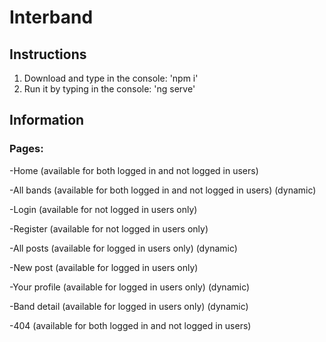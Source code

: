 # Interband

## Instructions

1. Download and type in the console: 'npm i'
2. Run it by typing in the console: 'ng serve'

## Information

### Pages:

-Home (available for both logged in and not logged in users)

-All bands (available for both logged in and not logged in users) (dynamic)

-Login (available for not logged in users only)

-Register (available for not logged in users only)

-All posts (available for logged in users only) (dynamic)

-New post (available for logged in users only)

-Your profile (available for logged in users only) (dynamic)

-Band detail (available for logged in users only) (dynamic)

-404 (available for both logged in and not logged in users)

